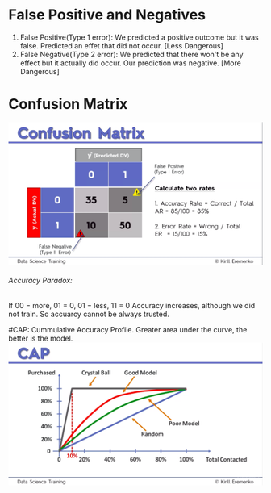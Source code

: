 # False Positive and Negatives

1) False Positive(Type 1 error): We predicted a positive outcome but it was false. Predicted an effet that did not occur. [Less Dangerous]
2) False Negative(Type 2 error): We predicted that there won't be any effect but it actually did occur. Our prediction was negative. [More Dangerous]

# Confusion Matrix
![](cm.png)

###### Accuracy Paradox:
If 00 = more, 01 = 0, 01 = less, 11 = 0
Accuracy increases, although we did not train. So accuarcy cannot be always trusted.

#CAP: Cummulative Accuracy Profile.
Greater area under the curve, the better is the model.  
![](cap.png)